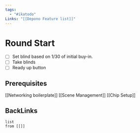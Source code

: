 ```yaml
---
tags:
  - "#ikatodo"
Links: "[[Depono Feature list]]"
---
```



# Round Start

- [ ] Set blind based on 1/30 of initial buy-in.
- [ ] Take blinds
- [ ] Ready up button
## Prerequisites 
[[Networking boilerplate]]
[[Scene Management]]
[[Chip Setup]]

## BackLinks

```dataview
list
from [[]]
```

